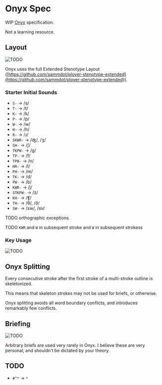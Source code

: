 # Onyx Spec

WIP [Onyx](../onyx.md) specification.

Not a learning resource.

## Layout
![TODO](https://img.shields.io/badge/TODO-orange?style=flat)

Onyx uses the full Extended Stenotype Layout ([https://github.com/sammdot/plover-stenotype-extended](https://github.com/sammdot/plover-stenotype-extended)).

### Starter Initial Sounds

- `S-` → /s/
- `T-` → /t/
- `K-` → /k/
- `P-` → /p/
- `W-` → /w/
- `H-` → /h/
- `R-` → /ɹ/
- `SKWR-` → /ʤ/, /ʒ/
- `SH-` → /ʃ/
- `TKPW-` → /ɡ/
- `TP-` → /f/
- `TPH-` → /n/
- `HR-` → /l/
- `PH-` → /m/
- `TK-` → /d/
- `PW-` → /b/
- `KWR-` → /j/
- `STKPW-` → /z/
- `KH-` → /ʧ/
- `TH-` → /θ/, /ð/
- `SW-` → /sw/, /sv/

TODO orthographic exceptions

TODO `KWR` and `W` in subsequent stroke and `W` in subsequent strokess

### Key Usage
![TODO](https://img.shields.io/badge/TODO-orange?style=flat)

## Onyx Splitting

Every consecutive stroke after the first stroke of a multi-stroke outline is skeletonized.

This means that skeleton strokes may not be used for briefs, or otherwise.

Onyx splitting avoids all word boundary conflicts, and introduces remarkably few conflicts.

## Briefing
![TODO](https://img.shields.io/badge/TODO-orange?style=flat)

Arbitrary briefs are used very rarely in Onyx. I believe these are very personal, and shouldn't be dictated by your theory.

## TODO

- `#^*` -> `*`
